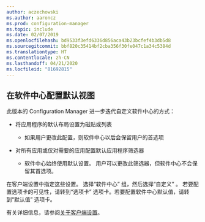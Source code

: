 ```yaml
---
author: aczechowski
ms.author: aaroncz
ms.prod: configuration-manager
ms.topic: include
ms.date: 02/07/2019
ms.openlocfilehash: bd9533f3efd6336d856aca43b23bcfef4b3db5d8
ms.sourcegitcommit: bbf820c35414bf2cba356f30fe047c1a34c5384d
ms.translationtype: HT
ms.contentlocale: zh-CN
ms.lasthandoff: 04/21/2020
ms.locfileid: "81692815"
---
```

## <a name="configure-default-views-in-software-center"></a><a name="bkmk_swctr"></a> 在软件中心配置默认视图
<!--3612112-->

此版本的 Configuration Manager 进一步迭代自定义软件中心的方式：
 
- 将应用程序的默认布局设置为磁贴或列表  

    - 如果用户更改此配置，则软件中心以后会保留用户的首选项  

- 对所有应用或仅对需要的应用配置默认应用程序筛选器  

    - 软件中心始终使用默认设置。 用户可以更改此筛选器，但软件中心不会保留其首选项。    

在客户端设置中指定这些设置。 选择“软件中心”  组，然后选择“自定义”  。 若要配置选项卡的可见性，请转到“选项卡”  选项卡。若要配置软件中心默认值，请转到“默认值”  选项卡。 

有关详细信息，请参阅[关于客户端设置](../../../../clients/deploy/about-client-settings.md#software-center)。

